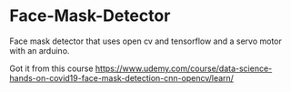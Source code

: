 # Face-Mask-Detector
Face mask detector that uses open cv and tensorflow and a servo motor with an arduino.


Got it from this course
https://www.udemy.com/course/data-science-hands-on-covid19-face-mask-detection-cnn-opencv/learn/

